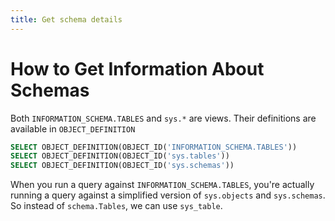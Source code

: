 ```yaml
---
title: Get schema details
---
```


# How to Get Information About Schemas


Both `INFORMATION_SCHEMA.TABLES` and `sys.*` are views.
Their definitions are available in `OBJECT_DEFINITION`

```sql
SELECT OBJECT_DEFINITION(OBJECT_ID('INFORMATION_SCHEMA.TABLES'))
SELECT OBJECT_DEFINITION(OBJECT_ID('sys.tables'))
SELECT OBJECT_DEFINITION(OBJECT_ID('sys.schemas'))
```

When you run a query against `INFORMATION_SCHEMA.TABLES`, you're actually running a query against a simplified version of `sys.objects` and `sys.schemas`.
So instead of `schema.Tables`, we can use `sys_table`.
